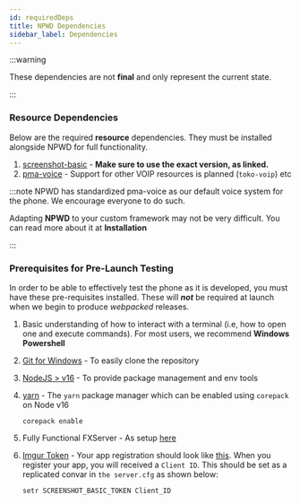 ```yaml
---
id: requiredDeps
title: NPWD Dependencies
sidebar_label: Dependencies
---
```


:::warning

These dependencies are not **final** and only represent the current state.

:::

### Resource Dependencies
Below are the required **resource** dependencies. They must be installed alongside NPWD for full functionality.

1. [screenshot-basic](https://github.com/project-error/screenshot-basic) - **Make sure to use the exact version, as linked.**
2. [pma-voice](https://github.com/AvarianKnight/pma-voice) - Support for other VOIP resources is planned (`toko-voip`) etc


:::note
NPWD has standardized pma-voice as our default voice system for the phone. We encourage everyone to do such.

Adapting **NPWD** to your custom framework may not be very difficult. You can read more about it at **Installation**

:::

### Prerequisites for Pre-Launch Testing

In order to be able to effectively test the phone as it is developed, you must 
have these pre-requisites installed. These will ***not*** be required at launch when we begin
to produce *webpacked* releases.

1. Basic understanding of how to interact with a terminal 
   (i.e, how to open one and execute commands). For most users, we recommend **Windows Powershell**
2. [Git for Windows](https://git-scm.com/download/win) - To easily clone the repository
3. [NodeJS > v16](https://nodejs.org/en/about/releases/) - To provide package management and env tools
4. [yarn](https://yarnpkg.com/) - The `yarn` package manager which can be enabled using `corepack` on Node v16
   ```shell
   corepack enable
   ```
   
5. Fully Functional FXServer - As setup [here](https://docs.fivem.net/docs/server-manual/setting-up-a-server/)
6. [Imgur Token](https://api.imgur.com/oauth2/addclient) - 
   Your app registration should look like [this](https://i.imgur.com/yO7L431.png). 
   When you register your app, you will received a `Client ID`. This should be set as a replicated convar in 
   `the server.cfg` as shown below: 
   
   ```
   setr SCREENSHOT_BASIC_TOKEN Client_ID
   ```
